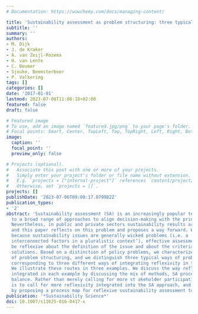 ```yaml
---
# Documentation: https://wowchemy.com/docs/managing-content/

title: 'Sustainability assessment as problem structuring: three typical ways'
subtitle: ''
summary: ''
authors:
- M. Dijk
- J. de Kraker
- A. van Zeijl-Rozema
- H. van Lente
- C. Beumer
- Sjouke, Beemsterboer
- P. Valkering
tags: []
categories: []
date: '2017-01-01'
lastmod: 2023-07-06T11:08:18+02:00
featured: false
draft: false

# Featured image
# To use, add an image named `featured.jpg/png` to your page's folder.
# Focal points: Smart, Center, TopLeft, Top, TopRight, Left, Right, BottomLeft, Bottom, BottomRight.
image:
  caption: ''
  focal_point: ''
  preview_only: false

# Projects (optional).
#   Associate this post with one or more of your projects.
#   Simply enter your project's folder or file name without extension.
#   E.g. `projects = ["internal-project"]` references `content/project/deep-learning/index.md`.
#   Otherwise, set `projects = []`.
projects: []
publishDate: '2023-07-06T09:08:17.079982Z'
publication_types:
- '2'
abstract: 'Sustainability assessment (SA) is an increasingly popular term referring
  to a broad range of approaches to align decision-making with the principles of sustainability.
  Nevertheless, in public and private sectors sustainability results are still disappointing,
  and this paper reflects on this problem and proposes a way forward. We argue that,
  because sustainability issues are generally wicked problems (i.e. a ‘complex of
  interconnected factors in a pluralistic context’), effective assessments need to
  be reflexive about the definition of the issue and about the criteria for sustainable
  solutions. Based on a distinction of policy problems, we characterize SA as a form
  of problem structuring, and we distinguish three typical ways of problem structuring,
  corresponding to three different ways of integrating reflexivity in the assessment.
  We illustrate these routes in three examples. We discuss the way reflexivity is
  integrated in each example by discussing the mix of methods, SA process and epistemological
  balance. Rather than merely calling for more st akeholder participation, our aim
  is to call for more reflexivity integrated into the SA approach, and we conclude
  by proposing a process map for reflexive sustainability assessment to support this.  '
publication: '*Sustainability Science*'
doi: 10.1007/s11625-016-0417-x
---
```

